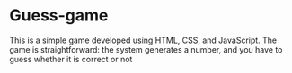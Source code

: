 # Guess-game
This is a simple game developed using HTML, CSS, and JavaScript. The game is straightforward: the system generates a number, and you have to guess whether it is correct or not
